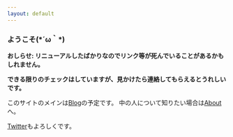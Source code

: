 ```yaml
---
layout: default
---
```

### ようこそ(\*´ω｀\*)

**おしらせ: リニューアルしたばかりなのでリンク等が死んでいることがあるかもしれません。**

**できる限りのチェックはしていますが、見かけたら連絡してもらえるとうれしいです。**

このサイトのメインは[Blog](/blog/)の予定です。
中の人について知りたい場合は[About](/about/)へ。

[Twitter](https://twitter.com/nvsofts)もよろしくです。
